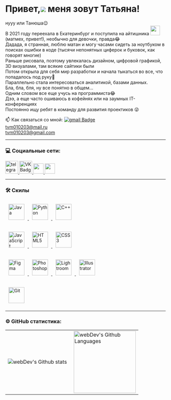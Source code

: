 Привет,![](https://user-images.githubusercontent.com/18350557/176309783-0785949b-9127-417c-8b55-ab5a4333674e.gif) меня зовут Татьяна!
================================================================================================================================
нууу или Танюша😉
<br> 
В 2021 году переехала в Екатеринбург и поступила на айтишника <img src="https://media.giphy.com/media/WUlplcMpOCEmTGBtBW/giphy.gif" width="30px"> (матмех, привет!), необычно для девочки, правда😂
<br> 
Дадада, я странная, люблю матан и могу часами сидеть за ноутбуком в поисках ошибки в коде (тысячи непонятных циферок и буковок, как говорят многие)
<br> 
Раньше рисовала, поэтому увлекалась дизайном, цифровой графикой, 3D визуалами, там всякие сайтики были
<br> 
Потом открыла для себя мир разработки и начала тыкаться во все, что попадалось под руку🤭
<br> 
Параллельно стала интересоваться аналитикой, базами данных.
<br> 
Бла, бла, бля, ну все понятно в общем…
<br> 
Одним словом все еще учусь на программиста😂
<br> 
Дээ, а еще часто ошиваюсь в кофейнях или на заумных IT-конференциях
<br> 
Постоянно ищу ребят в команду для развития проектиков 😜
<br> 

:mailbox: Как связаться со мной:  [![gmail Badge](https://img.shields.io/badge/-Gmail-red?style=flat&logo=Gmail&logoColor=white)](mailto:tvm010203@gmail.com)
<br> tvm010203@mail.ru
<br> tvm010203@gmail.com

---

### 💻 Социальные сети:

  <div id="badges">
    <a href="https://t.me/Tanyasha_Voron" target="_blank">
      <img src="https://cdn-icons-png.flaticon.com/512/2111/2111646.png" width="40" height="40" alt="telegram" />
    </a>
    <a href="https://vk.com/tanyasha_voron" target="_blank">
      <img src="https://cdn-icons-png.flaticon.com/512/145/145813.png" width="40" height="40" alt="VK Badge"/>
    </a>
    <a href="https://discord.com/users/TanyashaVoron#1942" target="_blank">
      <img src="https://raw.githubusercontent.com/danielcranney/readme-generator/main/public/icons/socials/discord.svg" width="32" height="32" />
    </a> 
    <a href="http://www.instagram.com/tanyasha_voron" target="_blank" rel="noreferrer">
      <img src="https://raw.githubusercontent.com/danielcranney/readme-generator/main/public/icons/socials/instagram.svg" width="32" height="32" />
    </a>
  </div>

---

### 🛠 Скилы

<div>  
  <a href="https://www.java.com/" target="_blank">
    <img style="margin: 10px" src="https://profilinator.rishav.dev/skills-assets/java-original-wordmark.svg" alt="Java" height="50" />
  </a>  
  <a href="https://www.python.org/" target="_blank">
    <img style="margin: 10px" src="https://profilinator.rishav.dev/skills-assets/python-original.svg" alt="Python" height="50" />
  </a>  
  <a href="https://www.cplusplus.com/" target="_blank">
    <img style="margin: 10px" src="https://profilinator.rishav.dev/skills-assets/cplusplus-original.svg" alt="C++" height="50" />
  </a>  
</div>
<br> 
<div>  
  <a href="https://www.javascript.com/" target="_blank">
    <img style="margin: 10px" src="https://profilinator.rishav.dev/skills-assets/javascript-original.svg" alt="JavaScript" height="50" />
  </a>  
  <a href="https://en.wikipedia.org/wiki/HTML5" target="_blank">
    <img style="margin: 10px" src="https://profilinator.rishav.dev/skills-assets/html5-original-wordmark.svg" alt="HTML5" height="50" />
  </a>  
  <a href="https://www.w3schools.com/css/" target="_blank">
    <img style="margin: 10px" src="https://profilinator.rishav.dev/skills-assets/css3-original-wordmark.svg" alt="CSS3" height="50" />
  </a>  
</div>
<br> 
<div>
  <a href="https://www.figma.com/" target="_blank">
    <img style="margin: 10px" src="https://profilinator.rishav.dev/skills-assets/figma-icon.svg" alt="Figma" height="50" />
  </a>  
  <a href="https://www.adobe.com/in/products/photoshop.html" target="_blank">
    <img style="margin: 10px" src="https://profilinator.rishav.dev/skills-assets/photoshop-plain.svg" alt="Photoshop" height="50" />
  </a>  
  <a href="https://www.adobe.com/products/photoshop-lightroom.html" target="_blank">
    <img style="margin: 10px" src="https://profilinator.rishav.dev/skills-assets/lightroom.png" alt="Lightroom" height="50" />
  </a>  
  <a href="https://www.adobe.com/in/products/illustrator.html" target="_blank">
    <img style="margin: 10px" src="https://profilinator.rishav.dev/skills-assets/adobe_illustrator-icon.svg" alt="Illustrator" height="50" />
  </a>  
</div>
<br> 
<div>
  <a href="https://github.com/" target="_blank"><img style="margin: 10px" src="https://profilinator.rishav.dev/skills-assets/git-scm-icon.svg" alt="Git" height="50" />   </a> 
</div>

---

### ⚙️ GitHub статистика:

<table>
  <tr>
    <td>
      <img align="left" src="http://github-readme-streak-stats.herokuapp.com?user=TanyashaVoron&theme=dark&background=000000" alt="webDev's Github stats" />
    </td>
    <td>
      <img height="195px" align="right" alt="webDev's Github Languages" src="https://github-readme-stats-sigma-five.vercel.app/api/top-langs/?username=TanyashaVoron&layout=compact&theme=vision-friendly-dark" />
    </td>
  </tr>
</table>

